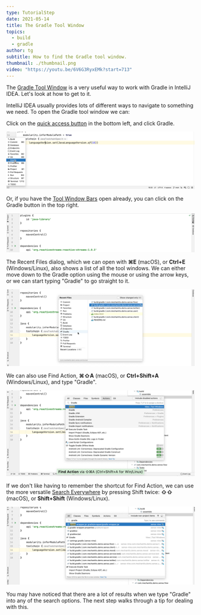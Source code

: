 ```yaml
---
type: TutorialStep
date: 2021-05-14
title: The Gradle Tool Window
topics:
  - build
  - gradle
author: tg
subtitle: How to find the Gradle tool window.
thumbnail: ./thumbnail.png
video: "https://youtu.be/6V6G3RyxEMk?start=713"
---
```


The [Gradle Tool Window](https://www.jetbrains.com/help/idea/jetgradle-tool-window.html) is a very useful way to work with Gradle in IntelliJ IDEA. Let's look at how to get to it.

IntelliJ IDEA usually provides lots of different ways to navigate to something we need. To open the Gradle tool window we can:

Click on the [quick access button](https://www.jetbrains.com/help/idea/tool-windows.html#open) in the bottom left, and click Gradle.

![Quick access buttons](./quick-access-buttons.png)

Or, if you have the [Tool Window Bars](https://www.jetbrains.com/help/idea/tool-windows.html#show_hide_tool_window_bars) open already, you can click on the Gradle button in the top right.

![Gradle tool bar button](./gradle-tool-button.png)

The Recent Files dialog, which we can open with **⌘E** (macOS), or **Ctrl+E** (Windows/Linux), also shows a list of all the tool windows. We can either move down to the Gradle option using the mouse or using the arrow keys, or we can start typing "Gradle" to go straight to it.

![Recent files dialog](./recent-files.png)

We can also use Find Action, **⌘⇧A** (macOS), or **Ctrl+Shift+A** (Windows/Linux), and type "Gradle".

![Find action](./find-action.png)

If we don't like having to remember the shortcut for Find Action, we can use the more versatile [Search Everywhere](https://www.jetbrains.com/help/idea/searching-everywhere.html) by pressing Shift twice: **⇧⇧** (macOS), or **Shift+Shift** (Windows/Linux).

![Search everywhere](./search-everywhere.png)

You may have noticed that there are a lot of results when we type "Gradle" into any of the search options. The next step walks through a tip for dealing with this.
